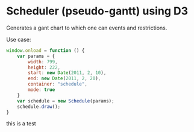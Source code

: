 # Scheduler (pseudo-gantt) using D3

Generates a gant chart to which one can events and restrictions.


Use case:

```javascript
window.onload = function () {
	var params = { 
		width: 799,
		height: 222,
		start: new Date(2011, 2, 10),
		end: new Date(2011, 2, 20),
		container: "schedule",
		mode: true
	}
	var schedule = new Schedule(params);
	schedule.draw();
}
```
this is a test
